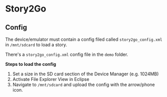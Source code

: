 Story2Go
========

Config
------

The device/emulator must contain a config filed called `story2go_config.xml` in `/mnt/sdcard` to load a story.

There's a `story2go_config.xml` config file in the `demo` folder.

**Steps to load the config**

1. Set a size in the SD card section of the Device Manager (e.g. 1024MB)
2. Activate File Explorer View in Eclipse
3. Navigate to `/mnt/sdcard` and upload the config with the arrow/phone icon.